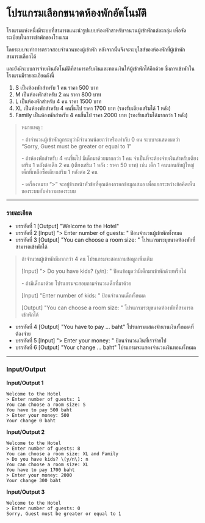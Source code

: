 # โปรแกรมเลือกขนาดห้องพักอัตโนมัติ
โรงแรมแห่งหนึ่งมีระบบที่สามารถแนะนำรูปแบบห้องพักสาหรับจานวนผู้เข้าพักแต่ละกลุ่ม เพื่อจัดระเบียบในการเข้าพักของโรงแรม

โดยระบบจะทำการตรวจสอบจำนวนของผู้เข้าพัก หลังจากนั้นจึงจะระบุไซส์ของห้องพักที่ผู้เข้าพักสามารถเลือกได้

และยังมีระบบการจ่ายเงินอัตโนมัติที่สามารถรับเงินและทอนเงินให้ผู้เข้าพักได้อีกด้วย ซึ่งการเข้าพักในโรงแรมมีรายละเอียดดังนี้
1. S เป็นห้องพักสำหรับ 1 คน ราคา 500 บาท
1. M เป็นห้องพักสำหรับ 2 คน ราคา 800 บาท
1. L เป็นห้องพักสำหรับ 4 คน ราคา 1500 บาท
1. XL เป็นห้องพักสำหรับ 4 คนขึ้นไป ราคา 1700 บาท \(รองรับเตียงเสริมได้ 1 หลัง\)
1. Family เป็นห้องพักสำหรับ 4 คนขึ้นไป ราคา 2000 บาท \(รองรับเสริมได้มากกว่า 1 หลัง\)
> หมายเหตุ :
>
> \- ถ้าจำนวนผู้เข้าพักถูกระบุว่ามีจำนวนน้อยกว่าหรือเท่ากับ 0 คน ระบบจะแสดงผลว่า “Sorry, Guest must be greater or equal to 1”
>
> \- ถ้าห้องพักสำหรับ 4 คนขึ้นไป มีเด็กมาด้วยมากกว่า 1 คน จำเป็นที่จะต้องจ่ายเงินสำหรับเตียงเสริม 1 หลังต่อเด็ก 2 คน \(เตียงเสริม 1 หลัง : ราคา 50 บาท\) เช่น เด็ก 1 คนนอนกับผู้ใหญ่ เด็กที่เหลือซื้อเตียงเสริม 1 หลังต่อ 2 คน
>
> \- เครื่องหมาย “\>” จะอยู่ข้างหน้าหัวข้อที่คุณต้องกรอกข้อมูลเสมอ เพื่อแยกระหว่างข้อคิดเห็นของระบบกับคำถามของระบบ
___
### รายละเอียด
* บรรทัดที่ 1 \[Output\] "Welcome to the Hotel"
* บรรทัดที่ 2 \[Input\] "\> Enter number of guests: " ป้อนจำนวนผู้เข้าพักทั้งหมด
* บรรทัดที่ 3 \[Output\] "You can choose a room size: " โปรแกรมระบุขนาดห้องพักที่สามารถเข้าพักได้
> ถ้าจำนวนผู้เข้าพักมีมากกว่า 4 คน โปรแกรมจะสอบถามข้อมูลเพิ่มเติม
>
> \[Input\] "\> Do you have kids? \(y/n\): " ป้อนข้อมูลว่ามีเด็กมาเข้าพักด้วยหรือไม่
>
> \- ถ้ามีเด็กมาด้วย โปรแกรมจะสอบถามจำนวนเด็กที่มาด้วย
>
> \[Input\] "Enter number of kids: " ป้อนจำนวนเด็กทั้งหมด
>
> \[Output\] "You can choose a room size: " โปรแกรมระบุขนาดห้องพักที่สามารถเข้าพักได้
* บรรทัดที่ 4 \[Output\] "You have to pay \.\.\. baht" โปรแกรมแสดงจำนวนเงินทั้งหมดที่ต้องจ่าย
* บรรทัดที่ 5 \[Input\] "\> Enter your money: " ป้อนจำนวนเงินที่เราจ่ายไป
* บรรทัดที่ 6 \[Output\] "Your change \.\.\. baht" โปรแกรมจะแสดงจำนวนเงินทอนทั้งหมด
___
### Input/Output
**Input/Output 1**
```
Welcome to the Hotel
> Enter number of guests: 1
You can choose a room size: S
You have to pay 500 baht
> Enter your money: 500
Your change 0 baht
```

**Input/Output 2**
```
Welcome to the Hotel
> Enter number of guests: 8
You can choose a room size: XL and Family
> Do you have kids? \(y/n\): n
You can choose a room size: XL
You have to pay 1700 baht
> Enter your money: 2000
Your change 300 baht
```

**Input/Output 3**
```
Welcome to the Hotel
> Enter number of guests: 0
Sorry, Guest must be greater or equal to 1
```
